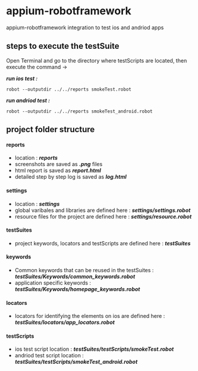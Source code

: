 # appium-robotframework
 appium-robotframework integration to test ios and andriod apps
 
## steps to execute the testSuite
 
 Open Terminal and go to the directory where testScripts are located, then execute the command ->  
 
 ***run ios test :***    
 ```
robot --outputdir ../../reports smokeTest.robot
```
***run andriod test :***  
```
robot --outputdir ../../reports smokeTest_android.robot
```
 
## project folder structure

#### reports

* location : ***reports***  
* screenshots are saved as ***.png*** files  
* html report is saved as ***report.html***  
* detailed step by step log is saved as ***log.html***  

#### settings

* location : ***settings***
* global varibales and libraries are defined here : ***settings/settings.robot***
* resource files for the project are defined here : ***settings/resource.robot***

#### testSuites

* project keywords, locators and testScripts are defined here : ***testSuites***  

#### keywords

* Common keywords that can be reused in the testSuites : ***testSuites/Keywords/common_keywords.robot***  
* application specific keywords : ***testSuites/Keywords/homepage_keywords.robot***  

#### locators

* locators for identifying the elements on ios are defined here : ***testSuites/locators/app_locators.robot***  

#### testScripts

* ios test script location : ***testSuites/testScripts/smokeTest.robot***  
* andriod test script location : ***testSuites/testScripts/smokeTest_android.robot***  



 
